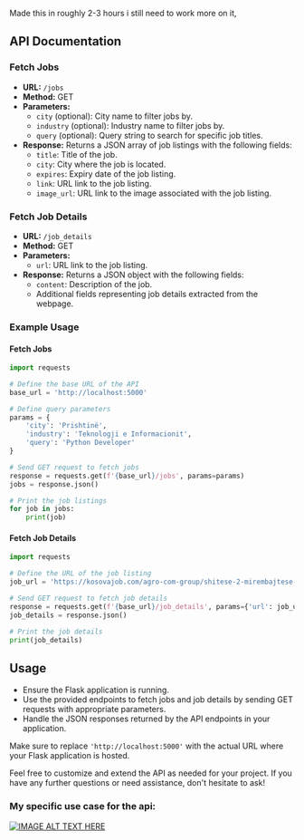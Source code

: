 Made this in roughly 2-3 hours i still need to work more on it,

## API Documentation

### Fetch Jobs
- **URL:** `/jobs`
- **Method:** GET
- **Parameters:**
  - `city` (optional): City name to filter jobs by.
  - `industry` (optional): Industry name to filter jobs by.
  - `query` (optional): Query string to search for specific job titles.
- **Response:** Returns a JSON array of job listings with the following fields:
  - `title`: Title of the job.
  - `city`: City where the job is located.
  - `expires`: Expiry date of the job listing.
  - `link`: URL link to the job listing.
  - `image_url`: URL link to the image associated with the job listing.

### Fetch Job Details
- **URL:** `/job_details`
- **Method:** GET
- **Parameters:**
  - `url`: URL link to the job listing.
- **Response:** Returns a JSON object with the following fields:
  - `content`: Description of the job.
  - Additional fields representing job details extracted from the webpage.

### Example Usage

#### Fetch Jobs
```python
import requests

# Define the base URL of the API
base_url = 'http://localhost:5000'

# Define query parameters
params = {
    'city': 'Prishtinë',
    'industry': 'Teknologji e Informacionit',
    'query': 'Python Developer'
}

# Send GET request to fetch jobs
response = requests.get(f'{base_url}/jobs', params=params)
jobs = response.json()

# Print the job listings
for job in jobs:
    print(job)
```

#### Fetch Job Details
```python
import requests

# Define the URL of the job listing
job_url = 'https://kosovajob.com/agro-com-group/shitese-2-mirembajtese-e-objektit'

# Send GET request to fetch job details
response = requests.get(f'{base_url}/job_details', params={'url': job_url})
job_details = response.json()

# Print the job details
print(job_details)
```

## Usage
- Ensure the Flask application is running.
- Use the provided endpoints to fetch jobs and job details by sending GET requests with appropriate parameters.
- Handle the JSON responses returned by the API endpoints in your application.

Make sure to replace `'http://localhost:5000'` with the actual URL where your Flask application is hosted.

Feel free to customize and extend the API as needed for your project. If you have any further questions or need assistance, don't hesitate to ask!

### My specific use case for the api:

[![IMAGE ALT TEXT HERE](https://img.youtube.com/vi/XuAqk3eZNGw/0.jpg)](https://www.youtube.com/watch?v=XuAqk3eZNGw)

